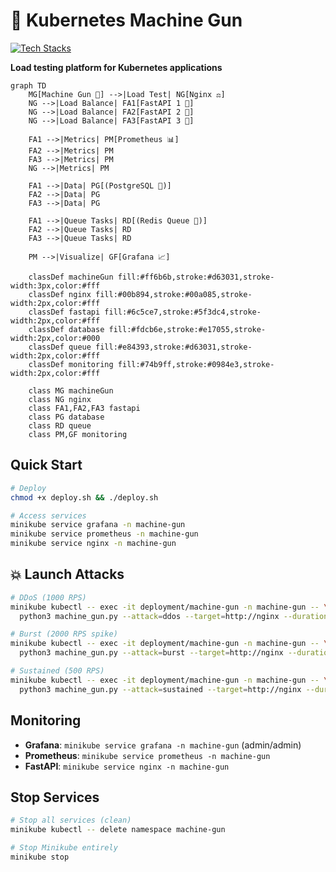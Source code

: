 # 🔫 Kubernetes Machine Gun

[![Tech Stacks](https://skillicons.dev/icons?i=kubernetes,python,fastapi,nginx,prometheus,grafana,postgresql,redis,docker,bash&theme=dark)](https://skillicons.dev)

**Load testing platform for Kubernetes applications**

```mermaid
graph TD
    MG[Machine Gun 🔫] -->|Load Test| NG[Nginx ⚖️]
    NG -->|Load Balance| FA1[FastAPI 1 🚀]
    NG -->|Load Balance| FA2[FastAPI 2 🚀]
    NG -->|Load Balance| FA3[FastAPI 3 🚀]
    
    FA1 -->|Metrics| PM[Prometheus 📊]
    FA2 -->|Metrics| PM
    FA3 -->|Metrics| PM
    NG -->|Metrics| PM
    
    FA1 -->|Data| PG[(PostgreSQL 🐘)]
    FA2 -->|Data| PG
    FA3 -->|Data| PG
    
    FA1 -->|Queue Tasks| RD[(Redis Queue 🔴)]
    FA2 -->|Queue Tasks| RD
    FA3 -->|Queue Tasks| RD
    
    PM -->|Visualize| GF[Grafana 📈]
    
    classDef machineGun fill:#ff6b6b,stroke:#d63031,stroke-width:3px,color:#fff
    classDef nginx fill:#00b894,stroke:#00a085,stroke-width:2px,color:#fff
    classDef fastapi fill:#6c5ce7,stroke:#5f3dc4,stroke-width:2px,color:#fff
    classDef database fill:#fdcb6e,stroke:#e17055,stroke-width:2px,color:#000
    classDef queue fill:#e84393,stroke:#d63031,stroke-width:2px,color:#fff
    classDef monitoring fill:#74b9ff,stroke:#0984e3,stroke-width:2px,color:#fff
    
    class MG machineGun
    class NG nginx
    class FA1,FA2,FA3 fastapi
    class PG database
    class RD queue
    class PM,GF monitoring
```

## Quick Start

```bash
# Deploy
chmod +x deploy.sh && ./deploy.sh

# Access services
minikube service grafana -n machine-gun
minikube service prometheus -n machine-gun
minikube service nginx -n machine-gun
```

## 💥 Launch Attacks

```bash
# DDoS (1000 RPS)
minikube kubectl -- exec -it deployment/machine-gun -n machine-gun -- \
  python3 machine_gun.py --attack=ddos --target=http://nginx --duration=60 --rps=1000

# Burst (2000 RPS spike)
minikube kubectl -- exec -it deployment/machine-gun -n machine-gun -- \
  python3 machine_gun.py --attack=burst --target=http://nginx --duration=30 --rps=2000

# Sustained (500 RPS)
minikube kubectl -- exec -it deployment/machine-gun -n machine-gun -- \
  python3 machine_gun.py --attack=sustained --target=http://nginx --duration=300 --rps=500
```

## Monitoring

- **Grafana**: `minikube service grafana -n machine-gun` (admin/admin)
- **Prometheus**: `minikube service prometheus -n machine-gun`
- **FastAPI**: `minikube service nginx -n machine-gun`

## Stop Services

```bash
# Stop all services (clean)
minikube kubectl -- delete namespace machine-gun

# Stop Minikube entirely
minikube stop
```

